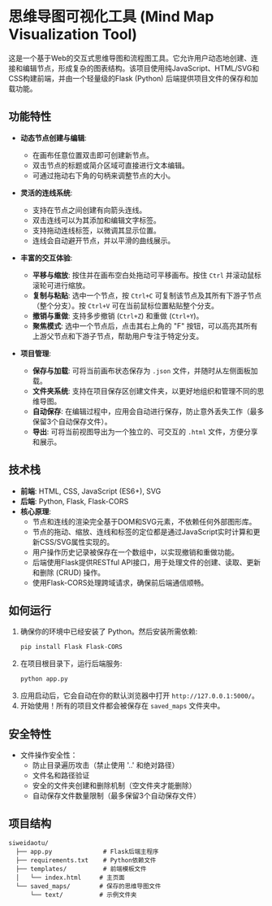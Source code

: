 # 思维导图可视化工具 (Mind Map Visualization Tool)

这是一个基于Web的交互式思维导图和流程图工具。它允许用户动态地创建、连接和编辑节点，形成复杂的图表结构。该项目使用纯JavaScript、HTML/SVG和CSS构建前端，并由一个轻量级的Flask (Python) 后端提供项目文件的保存和加载功能。

## 功能特性

- **动态节点创建与编辑**:
  - 在画布任意位置双击即可创建新节点。
  - 双击节点的标题或简介区域可直接进行文本编辑。
  - 可通过拖动右下角的句柄来调整节点的大小。

- **灵活的连线系统**:
  - 支持在节点之间创建有向箭头连线。
  - 双击连线可以为其添加和编辑文字标签。
  - 支持拖动连线标签，以微调其显示位置。
  - 连线会自动避开节点，并以平滑的曲线展示。

- **丰富的交互体验**:
  - **平移与缩放**: 按住并在画布空白处拖动可平移画布。按住 `Ctrl` 并滚动鼠标滚轮可进行缩放。
  - **复制与粘贴**: 选中一个节点，按 `Ctrl+C` 可复制该节点及其所有下游子节点（整个分支）。按 `Ctrl+V` 可在当前鼠标位置粘贴整个分支。
  - **撤销与重做**: 支持多步撤销 (`Ctrl+Z`) 和重做 (`Ctrl+Y`)。
  - **聚焦模式**: 选中一个节点后，点击其右上角的 "F" 按钮，可以高亮其所有上游父节点和下游子节点，帮助用户专注于特定分支。

- **项目管理**:
  - **保存与加载**: 可将当前画布状态保存为 `.json` 文件，并随时从左侧面板加载。
  - **文件夹系统**: 支持在项目保存区创建文件夹，以更好地组织和管理不同的思维导图。
  - **自动保存**: 在编辑过程中，应用会自动进行保存，防止意外丢失工作（最多保留3个自动保存文件）。
  - **导出**: 可将当前视图导出为一个独立的、可交互的 `.html` 文件，方便分享和展示。

## 技术栈

- **前端**: HTML, CSS, JavaScript (ES6+), SVG
- **后端**: Python, Flask, Flask-CORS
- **核心原理**:
  - 节点和连线的渲染完全基于DOM和SVG元素，不依赖任何外部图形库。
  - 节点的拖动、缩放、连线和标签的定位都是通过JavaScript实时计算和更新CSS/SVG属性实现的。
  - 用户操作历史记录被保存在一个数组中，以实现撤销和重做功能。
  - 后端使用Flask提供RESTful API接口，用于处理文件的创建、读取、更新和删除 (CRUD) 操作。
  - 使用Flask-CORS处理跨域请求，确保前后端通信顺畅。

## 如何运行

1.  确保你的环境中已经安装了 Python。然后安装所需依赖:
    ```bash
    pip install Flask Flask-CORS
    ```
2.  在项目根目录下，运行后端服务:
    ```bash
    python app.py
    ```
3.  应用启动后，它会自动在你的默认浏览器中打开 `http://127.0.0.1:5000/`。
4.  开始使用！所有的项目文件都会被保存在 `saved_maps` 文件夹中。

## 安全特性

- 文件操作安全性：
  - 防止目录遍历攻击（禁止使用 '..' 和绝对路径）
  - 文件名和路径验证
  - 安全的文件夹创建和删除机制（空文件夹才能删除）
  - 自动保存文件数量限制（最多保留3个自动保存文件）

## 项目结构

```
siweidaotu/
  ├── app.py              # Flask后端主程序
  ├── requirements.txt    # Python依赖文件
  ├── templates/          # 前端模板文件
  │   └── index.html     # 主页面
  └── saved_maps/        # 保存的思维导图文件
      └── text/          # 示例文件夹
``` 
